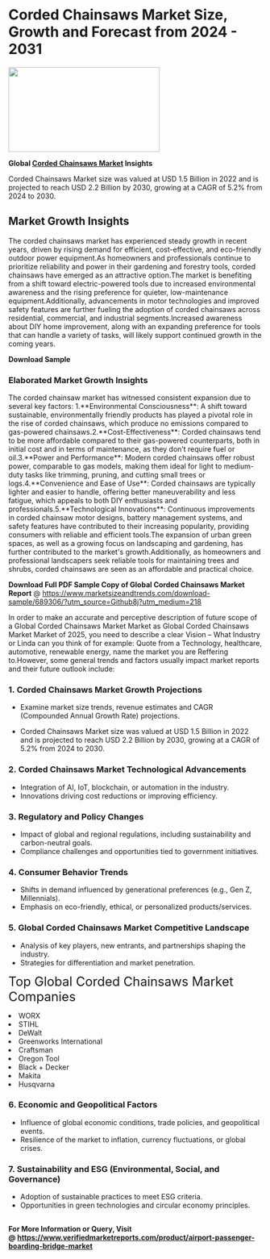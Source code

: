 <H1>Corded Chainsaws Market Size, Growth and Forecast from 2024 - 2031</H1><img class="aligncenter size-medium wp-image-584254" src="https://thirdeyenews.in/wp-content/uploads/2024/09/Global-Market-Research-300x168.jpeg" alt="" width="300" height="168" /><p><strong>Global&nbsp;<a href="https://www.marketsizeandtrends.com/download-sample/689306/?utm_source=Github8j?utm_medium=218">Corded Chainsaws Market</a> Insights</strong></p><p>Corded Chainsaws Market size was valued at USD 1.5 Billion in 2022 and is projected to reach USD 2.2 Billion by 2030, growing at a CAGR of 5.2% from 2024 to 2030.</p><p><h2>Market Growth Insights</h2> The corded chainsaws market has experienced steady growth in recent years, driven by rising demand for efficient, cost-effective, and eco-friendly outdoor power equipment.As homeowners and professionals continue to prioritize reliability and power in their gardening and forestry tools, corded chainsaws have emerged as an attractive option.The market is benefiting from a shift toward electric-powered tools due to increased environmental awareness and the rising preference for quieter, low-maintenance equipment.Additionally, advancements in motor technologies and improved safety features are further fueling the adoption of corded chainsaws across residential, commercial, and industrial segments.Increased awareness about DIY home improvement, along with an expanding preference for tools that can handle a variety of tasks, will likely support continued growth in the coming years.<p><strong>Download Sample</strong></p> <h3>Elaborated Market Growth Insights</h3> The corded chainsaw market has witnessed consistent expansion due to several key factors: 1.**Environmental Consciousness**: A shift toward sustainable, environmentally friendly products has played a pivotal role in the rise of corded chainsaws, which produce no emissions compared to gas-powered chainsaws.2.**Cost-Effectiveness**: Corded chainsaws tend to be more affordable compared to their gas-powered counterparts, both in initial cost and in terms of maintenance, as they don’t require fuel or oil.3.**Power and Performance**: Modern corded chainsaws offer robust power, comparable to gas models, making them ideal for light to medium-duty tasks like trimming, pruning, and cutting small trees or logs.4.**Convenience and Ease of Use**: Corded chainsaws are typically lighter and easier to handle, offering better maneuverability and less fatigue, which appeals to both DIY enthusiasts and professionals.5.**Technological Innovations**: Continuous improvements in corded chainsaw motor designs, battery management systems, and safety features have contributed to their increasing popularity, providing consumers with reliable and efficient tools.The expansion of urban green spaces, as well as a growing focus on landscaping and gardening, has further contributed to the market's growth.Additionally, as homeowners and professional landscapers seek reliable tools for maintaining trees and shrubs, corded chainsaws are seen as an affordable and practical choice.<p><span class=""><strong>Download Full PDF Sample Copy of Global Corded Chainsaws Market Report</strong> @ <a href="https://www.marketsizeandtrends.com/download-sample/689306/?utm_source=Github8j?utm_medium=218" target="_blank">https://www.marketsizeandtrends.com/download-sample/689306/?utm_source=Github8j?utm_medium=218</a></span></p><p>In order to make an accurate and perceptive description of future scope of a Global&nbsp;Corded Chainsaws Market Market as Global&nbsp;Corded Chainsaws Market Market of 2025, you need to describe a clear Vision &ndash; What Industry or Linda can you think of for example: Quote from a Technology, healthcare, automotive, renewable energy, name the market you are Reffering to.However, some general trends and factors usually impact market reports and their future outlook include:</p><h3>1.&nbsp;<strong>Corded Chainsaws Market Growth Projections</strong></h3><ul><li>Examine market size trends, revenue estimates and CAGR (Compounded Annual Growth Rate) projections.</li><li><p>Corded Chainsaws Market size was valued at USD 1.5 Billion in 2022 and is projected to reach USD 2.2 Billion by 2030, growing at a CAGR of 5.2% from 2024 to 2030.</p></li></ul><h3>2.&nbsp;<strong>Corded Chainsaws Market Technological Advancements</strong></h3><ul><li>Integration of AI, IoT, blockchain, or automation in the industry.</li><li>Innovations driving cost reductions or improving efficiency.</li></ul><h3>3.&nbsp;<strong>Regulatory and Policy Changes</strong></h3><ul><li>Impact of global and regional regulations, including sustainability and carbon-neutral goals.</li><li>Compliance challenges and opportunities tied to government initiatives.</li></ul><h3>4.&nbsp;<strong>Consumer Behavior Trends</strong></h3><ul><li>Shifts in demand influenced by generational preferences (e.g., Gen Z, Millennials).</li><li>Emphasis on eco-friendly, ethical, or personalized products/services.</li></ul><h3>5.&nbsp;<strong>Global Corded Chainsaws Market Competitive Landscape</strong></h3><ul><li>Analysis of key players, new entrants, and partnerships shaping the industry.</li><li>Strategies for differentiation and market penetration.</li></ul><p data-pm-slice="1 1 []"><span style="color: inherit; font-family: inherit; font-size: 25px;">Top Global Corded Chainsaws Market Companies</span></p><div class="" data-test-id=""><p><li>WORX</li><li> STIHL</li><li> DeWalt</li><li> Greenworks International</li><li> Craftsman</li><li> Oregon Tool</li><li> Black + Decker</li><li> Makita</li><li> Husqvarna</li></p></div><h3>6.&nbsp;<strong>Economic and Geopolitical Factors</strong></h3><ul><li>Influence of global economic conditions, trade policies, and geopolitical events.</li><li>Resilience of the market to inflation, currency fluctuations, or global crises.</li></ul><h3>7.&nbsp;<strong>Sustainability and ESG (Environmental, Social, and Governance)</strong></h3><ul><li>Adoption of sustainable practices to meet ESG criteria.</li><li>Opportunities in green technologies and circular economy principles.</li></ul><h2><strong style="font-size: 14px;">For More Information or Query, Visit @&nbsp;</strong><a style="background-color: #ffffff; font-size: 14px;" href="https://www.marketsizeandtrends.com/report/corded-chainsaws-market/" target="_blank">https://www.verifiedmarketreports.com/product/airport-passenger-boarding-bridge-market</a></h2>